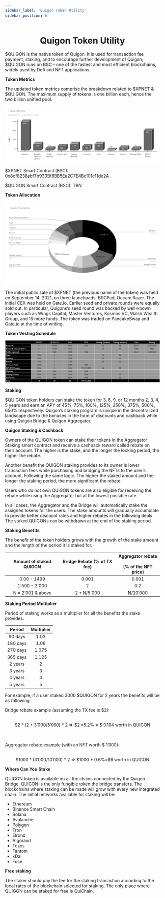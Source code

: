 ```yaml
---
sidebar_label: 'Quigon Token Utility'
sidebar_position: 6
---
```


# <center>Quigon Token Utility</center>

$QUIGON is the native token of Quigon. It is used for transaction fee payment, staking, and to encourage further development of Quigon; $QUIGON runs on BSC  – one of the fastest and most efficient blockchains, widely used by Defi and NFT applications. 

**Token Metrics**

The updated token metrics comprise the breakdown related to $XPNET & $QUIGON. The maximum supply of tokens is one billion each, hence the two billion unified pool.

![Token Metrics](../../static/img/token_metrics.svg)

$XPNET Smart Contract (BSC): 	0x8cf8238abf7b933Bf8BB5Ea2C7E4Be101c11de2A

$QUIGON Smart Contract (BSC): 	TBN

**Token Allocation**

![Token Allocation](../../static/img/token_allocation.svg)

The initial public sale of $XPNET (the previous name of the token) was held on September 14, 2021, on three launchpads: BSCPad, Occam.Razer. The initial CEX was held on Gate.io. Earlier seed and private rounds were equally sold out. In particular, Quigons’s seed round was backed by well-known players such as Wings Capital, Master Ventures, Kosmos VC, Walsh Wealth Group, and 15 more funds. The token was traded on PancakeSwap and Gate.io at the time of writing. 


**Token Vesting Schedule**

![Token Vesting](../../static/img/token_vesting.png)

**Staking**

$QUIGON token holders can stake the token for 3, 6, 9, or 12 months 2, 3, 4, 5 years and earn an APY of 45%, 75%, 100%, 125%, 250%, 375%, 500%, 650% respectively. Quigon’s staking program is unique in the decentralized landscape due to the bonuses in the form of discounts and cashback while using Quigon Bridge & Quigon Aggregator.

**Quigon Staking & Cashback**

Owners of the QUIGON token can stake their tokens in the Aggregator Staking smart contract and receive a cashback reward called rebate on their account. The higher is the stake, and the longer the locking period, the higher the rebate.  

Another benefit the QUIGON staking provides to its owner is lower transaction fees while purchasing and bridging the NFTs to the user’s account. Following the same logic. The higher the staked amount and the longer the staking period, the more significant the rebate.

Users who do not own QUIGON tokens are also eligible for receiving the rebate while using the Aggregator but at the lowest possible rate. 

In all cases, the Aggregator and the Bridge will automatically stake the assigned tokens for the users. The stake amounts will gradually accumulate to provide better discount rates and higher rebates in the following deals. The staked QUIGONs can be withdrawn at the end of the staking period.


**Staking Benefits**

The benefit of the token holders grows with the growth of the stake amount and the length of the period it is staked for.

|Amount of staked QUIGON|Bridge Rebate (% of TX fee)|Aggregator rebate<br></br>(% of the NFT price)|
|:-:|:-:|:-:|
|0.00 - 1499|0.001 |0.001 |
|1’500 - 2’000|2|0.2|
|N = 2’001  & above|2 + N/5’000|N/10’000|

**Staking Period Multiplier**

Period of staking works as a multiplier for all the benefits the stake provides.

|Period|Multiplier|
|:-:|:-:|
| 90 days|1.03|
| 180 days|1.06|
| 270 days|1.075|
| 365 days|1.125|
| 2 years|2|
| 3 years|3|
| 4 years|4|
| 5 years|5|


For example, if a user staked 3000 $QUIGON for 2 years the benefits will be as following:

Bridge rebate example (assuming the TX fee is $2): <br></br>
<center>$2 * (2 + 3’000/5’000) * 2 => $2 *5.2% = $ 0.104 worth in QUIGON</center><br></br>

Aggregator rebate example (with an NFT worth $ 1’000):  <br></br>
<center>$1000 * (3’000/10’000) * 2 => $1000 * 0.6%=$6 worth in QUIGON</center>

**Where Can You Stake**

QUIGON token is available on all the chains connected by the Quigon Bridge. QUIGON is the only fungible token the bridge transfers. The blockchains where staking can be made will grow with every new integrated chain. The initial networks available for staking will be: 

- Ethereum
- Binance Smart Chain
- Solana
- Avalanche
- Polygon
- Tron
- Elrond
- Algorand
- Tezos
- Fantom
- xDai
- Fuse

**Free staking**

The staker should pay the fee for the staking transaction according to the local rates of the blockchain selected for staking. The only place where QUIGON can be staked for free is QuiChain. 

